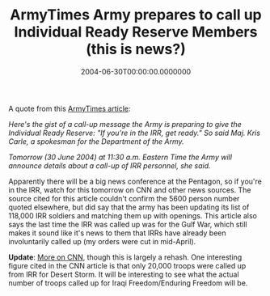﻿---
title: ArmyTimes Army prepares to call up Individual Ready Reserve Members (this is news?)
date: "2004-06-30T00:00:00.0000000"
featuredImage: img/armytimes-army-prepares-to-call-up-individual-ready-reserve-members-this-is-news-featured.png
---

A quote from this [ArmyTimes article](http://www.armytimes.com/story.php?f=0-292925-3052676.php):

_Here's the gist of a call-up message the Army is preparing to give the Individual Ready Reserve: "If you're in the IRR, get ready." So said Maj. Kris Carle, a spokesman for the Department of the Army._

_Tomorrow (30 June 2004) at 11:30 a.m. Eastern Time the Army will announce details about a call-up of IRR personnel, she said._

Apparently there will be a big news conference at the Pentagon, so if you're in the IRR, watch for this tomorrow on CNN and other news sources. The source cited for this article couldn't confirm the 5600 person number quoted elsewhere, but did say that the army has been updating its list of 118,000 IRR soldiers and matching them up with openings. This article also says the last time the IRR was called up was for the Gulf War, which still makes it sound like it's news to them that IRRs have already been involuntarily called up (my orders were cut in mid-April).

**Update**: [More on CNN](http://www.cnn.com/2004/US/06/29/pentagon.reserves/index.html), though this is largely a rehash. One interesting figure cited in the CNN article is that only 20,000 troops were called up from IRR for Desert Storm. It will be interesting to see what the actual number of troops called up for Iraqi Freedom/Enduring Freedom will be.

